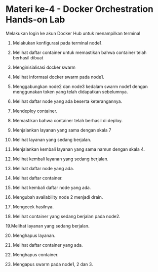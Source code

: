 # Materi ke-4 - Docker Orchestration Hands-on Lab

Melakukan login ke akun Docker Hub untuk menampilkan terminal

1. Melakukan konfigurasi pada terminal node1.

2. Melihat daftar container untuk memastikan bahwa container telah berhasil dibuat

3. Menginisialisasi docker swarm

4. Melihat informasi docker swarm pada node1.

5. Menggabungkan node2 dan node3 kedalam swarm node1 dengan menggunakan token yang telah didapatkan sebelumnya.

6. Melihat daftar node yang ada beserta keterangannya.

7. Mendeploy container.

8. Memastikan bahwa container telah berhasil di deploy.

9. Menjalankan layanan yang sama dengan skala 7

10. Melihat layanan yang sedang berjalan.

11. Menjalankan kembali layanan yang sama namun dengan skala 4.

12. Melihat kembali layanan yang sedang berjalan.

13. Melihat daftar node yang ada.

14. Melihat daftar container.

15. Melihat kembali daftar node yang ada.

16. Mengubah availability node 2 menjadi drain.

17. Mengecek hasilnya.

18. Melihat container yang sedang berjalan pada node2.

19.Melihat layanan yang sedang berjalan.

20. Menghapus layanan.

21. Melihat daftar container yang ada.

22. Menghapus container.

23. Mengapus swarm pada node1, 2 dan 3.
